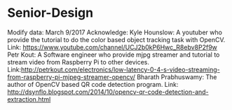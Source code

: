 # Senior-Design
Modify data: March 9/2017
Acknowledge:
Kyle Hounslow: A youtuber who provide the tutorial to do the color based object tracking task with OpenCV. 
Link: https://www.youtube.com/channel/UCJ2b0kP6Hwc_R8ebv8P2f9w
Petr Kout: A Software engineer who provide mjpg streamer and tutorial to stream video from Raspberry Pi to other devices.
Link:http://petrkout.com/electronics/low-latency-0-4-s-video-streaming-from-raspberry-pi-mjpeg-streamer-opencv/
Bharath Prabhuswamy: The author of OpenCV based QR code detection program.
Link: http://dsynflo.blogspot.com/2014/10/opencv-qr-code-detection-and-extraction.html

